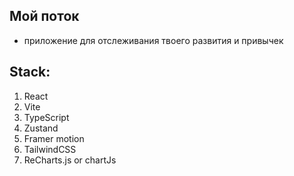 ## Мой поток

- приложение для отслеживания твоего развития и привычек

## Stack:

1. React
2. Vite
3. TypeScript
4. Zustand
5. Framer motion
6. TailwindCSS
7. ReCharts.js or chartJs
